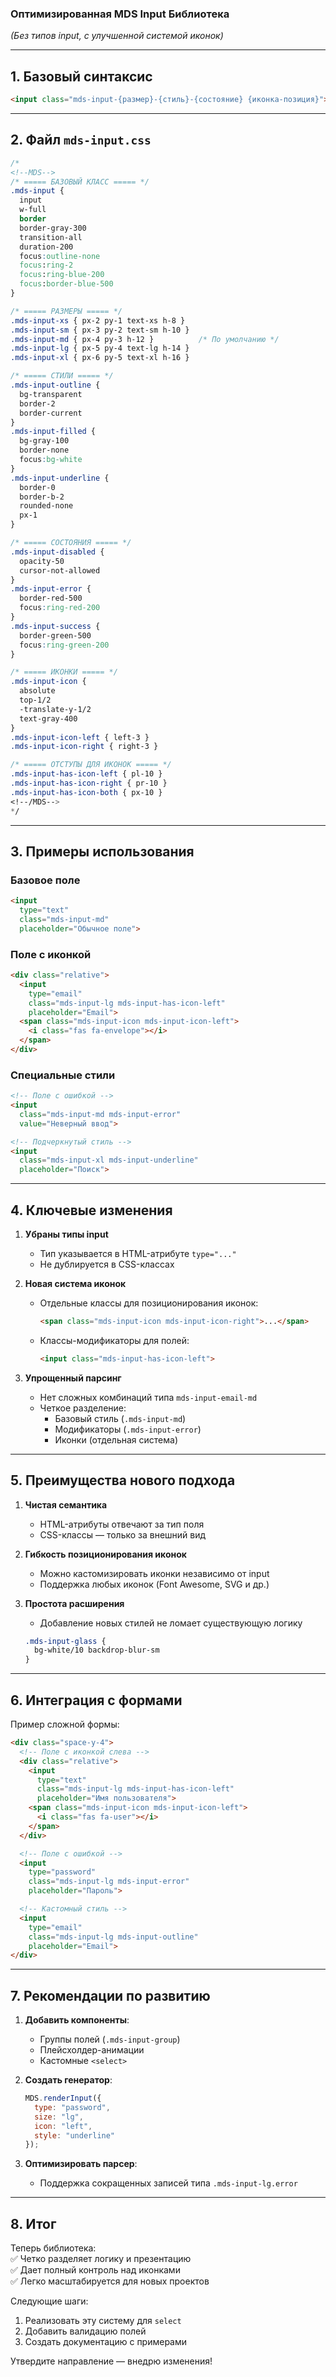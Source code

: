 ### **Оптимизированная MDS Input Библиотека**  
*(Без типов input, с улучшенной системой иконок)*  

---

## **1. Базовый синтаксис**  
```html
<input class="mds-input-{размер}-{стиль}-{состояние} {иконка-позиция}">
```

---

## **2. Файл `mds-input.css`**  
```css
/*
<!--MDS-->
/* ===== БАЗОВЫЙ КЛАСС ===== */
.mds-input {
  input
  w-full
  border
  border-gray-300
  transition-all
  duration-200
  focus:outline-none
  focus:ring-2
  focus:ring-blue-200
  focus:border-blue-500
}

/* ===== РАЗМЕРЫ ===== */
.mds-input-xs { px-2 py-1 text-xs h-8 }
.mds-input-sm { px-3 py-2 text-sm h-10 }
.mds-input-md { px-4 py-3 h-12 }          /* По умолчанию */
.mds-input-lg { px-5 py-4 text-lg h-14 }
.mds-input-xl { px-6 py-5 text-xl h-16 }

/* ===== СТИЛИ ===== */
.mds-input-outline {
  bg-transparent
  border-2
  border-current
}
.mds-input-filled {
  bg-gray-100
  border-none
  focus:bg-white
}
.mds-input-underline {
  border-0
  border-b-2
  rounded-none
  px-1
}

/* ===== СОСТОЯНИЯ ===== */
.mds-input-disabled {
  opacity-50
  cursor-not-allowed
}
.mds-input-error {
  border-red-500
  focus:ring-red-200
}
.mds-input-success {
  border-green-500
  focus:ring-green-200
}

/* ===== ИКОНКИ ===== */
.mds-input-icon {
  absolute
  top-1/2
  -translate-y-1/2
  text-gray-400
}
.mds-input-icon-left { left-3 }
.mds-input-icon-right { right-3 }

/* ===== ОТСТУПЫ ДЛЯ ИКОНОК ===== */
.mds-input-has-icon-left { pl-10 }
.mds-input-has-icon-right { pr-10 }
.mds-input-has-icon-both { px-10 }
<!--/MDS-->
*/
```

---

## **3. Примеры использования**  

### **Базовое поле**  
```html
<input 
  type="text" 
  class="mds-input-md" 
  placeholder="Обычное поле">
```

### **Поле с иконкой**  
```html
<div class="relative">
  <input 
    type="email" 
    class="mds-input-lg mds-input-has-icon-left"
    placeholder="Email">
  <span class="mds-input-icon mds-input-icon-left">
    <i class="fas fa-envelope"></i>
  </span>
</div>
```

### **Специальные стили**  
```html
<!-- Поле с ошибкой -->
<input 
  class="mds-input-md mds-input-error"
  value="Неверный ввод">

<!-- Подчеркнутый стиль -->
<input 
  class="mds-input-xl mds-input-underline"
  placeholder="Поиск">
```

---

## **4. Ключевые изменения**  

1. **Убраны типы input**  
   - Тип указывается в HTML-атрибуте `type="..."`  
   - Не дублируется в CSS-классах

2. **Новая система иконок**  
   - Отдельные классы для позиционирования иконок:  
     ```html
     <span class="mds-input-icon mds-input-icon-right">...</span>
     ```
   - Классы-модификаторы для полей:  
     ```html
     <input class="mds-input-has-icon-left">
     ```

3. **Упрощенный парсинг**  
   - Нет сложных комбинаций типа `mds-input-email-md`  
   - Четкое разделение:  
     - Базовый стиль (`.mds-input-md`)  
     - Модификаторы (`.mds-input-error`)  
     - Иконки (отдельная система)  

---

## **5. Преимущества нового подхода**  

1. **Чистая семантика**  
   - HTML-атрибуты отвечают за тип поля  
   - CSS-классы — только за внешний вид  

2. **Гибкость позиционирования иконок**  
   - Можно кастомизировать иконки независимо от input  
   - Поддержка любых иконок (Font Awesome, SVG и др.)  

3. **Простота расширения**  
   - Добавление новых стилей не ломает существующую логику  
   ```css
   .mds-input-glass {
     bg-white/10 backdrop-blur-sm
   }
   ```

---

## **6. Интеграция с формами**  
Пример сложной формы:  
```html
<div class="space-y-4">
  <!-- Поле с иконкой слева -->
  <div class="relative">
    <input 
      type="text" 
      class="mds-input-lg mds-input-has-icon-left"
      placeholder="Имя пользователя">
    <span class="mds-input-icon mds-input-icon-left">
      <i class="fas fa-user"></i>
    </span>
  </div>

  <!-- Поле с ошибкой -->
  <input 
    type="password" 
    class="mds-input-lg mds-input-error"
    placeholder="Пароль">

  <!-- Кастомный стиль -->
  <input 
    type="email" 
    class="mds-input-lg mds-input-outline"
    placeholder="Email">
</div>
```

---

## **7. Рекомендации по развитию**  

1. **Добавить компоненты**:  
   - Группы полей (`.mds-input-group`)  
   - Плейсхолдер-анимации  
   - Кастомные `<select>`  

2. **Создать генератор**:  
   ```js
   MDS.renderInput({
     type: "password",
     size: "lg",
     icon: "left",
     style: "underline"
   });
   ```

3. **Оптимизировать парсер**:  
   - Поддержка сокращенных записей типа `.mds-input-lg.error`  

---

## **8. Итог**  
Теперь библиотека:  
✅ Четко разделяет логику и презентацию  
✅ Дает полный контроль над иконками  
✅ Легко масштабируется для новых проектов  

Следующие шаги:  
1. Реализовать эту систему для `select`  
2. Добавить валидацию полей  
3. Создать документацию с примерами  

Утвердите направление — внедрю изменения!
